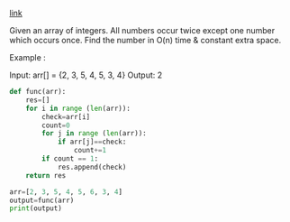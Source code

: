 [link](https://www.geeksforgeeks.org/find-element-appears-array-every-element-appears-twice/)

Given an array of integers. All numbers occur twice except one number which occurs once. Find the number in O(n) time & constant extra space.

Example : 

Input:  arr[] = {2, 3, 5, 4, 5, 3, 4}
Output: 2 

```python
def func(arr):
    res=[]
    for i in range (len(arr)):
        check=arr[i]
        count=0
        for j in range (len(arr)):
            if arr[j]==check:
                count+=1
        if count == 1:
            res.append(check)
    return res

arr=[2, 3, 5, 4, 5, 6, 3, 4]
output=func(arr)
print(output)
```
